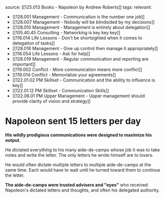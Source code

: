 source: [[125.013 Books - Napoleon by Andrew Roberts]]
tags:
relevant:
- [[128.001 Management - Communication is the number one job]]
- [[128.007 Management - Nobody will be blindsided by my decisions]]
- [[128.010 Management - Management is entirely about delegation]]
- [[105.40.45 Consulting - Networking is key key key]]
- [[116.014 Life Lessons - Don't be shortsighted when it comes to delegation of tasks]]
- [[128.018 Management - Give up control then manage it appropriately]]
- [[116.054 Life Lessons - Ask for help]]
- [[128.019 Management - Regular communication and reporting are important]]
- [[119.002 Conflict - More communication means more conflict]]
- [[119.014 Conflict - Memorialize your agreements]]
- [[122.01.02 PM Skillset - Communication and the ability to influence is key]]
- [[122.01.12 PM Skillset - Communication Skills]]
- [[122.06.01 PM Upper Management - Upper management should provide clarity of vision and strategy]]

# Napoleon sent 15 letters per day

**His wildly prodigious communications were designed to maximize his output.**

He dictated everything to his many aide-de-camps whose job it was to take notes and write the letter. The only letters he wrote himself are to lovers.

He would often dictate multiple letters to multiple aide-de-camps at the same time. Each would have to wait until he turned toward them to continue the letter.

**The aide-de-camps were trusted advisers and "eyes"** who received Napoleon's dictated letters and thoughts, and often his delegated authority.
